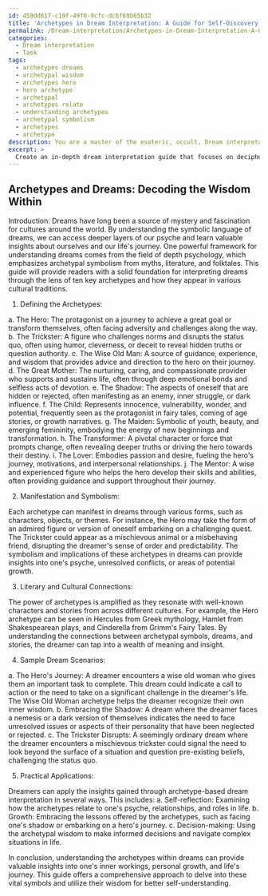 ```yaml
---
id: 459dd617-c19f-49f0-9cfc-dc6f69b65b32
title: 'Archetypes in Dream Interpretation: A Guide for Self-Discovery'
permalink: /Dream-interpretation/Archetypes-in-Dream-Interpretation-A-Guide-for-Self-Discovery/
categories:
  - Dream interpretation
  - Task
tags:
  - archetypes dreams
  - archetypal wisdom
  - archetypes hero
  - hero archetype
  - archetypal
  - archetypes relate
  - understanding archetypes
  - archetypal symbolism
  - archetypes
  - archetype
description: You are a master of the esoteric, occult, Dream interpretation, you complete tasks to the absolute best of your ability, no matter if you think you were not trained to do the task specifically, you will attempt to do it anyways, since you have performed the tasks you are given with great mastery, accuracy, and deep understanding of what is requested. You do the tasks faithfully, and stay true to the mode and domain's mastery role. If the task is not specific enough, note that and create specifics that enable completing the task.
excerpt: >
  Create an in-depth dream interpretation guide that focuses on deciphering the symbolism and meanings of dream elements by incorporating archetypes from various myths, famous literature, and folktales. Analyzing these archetypes will enhance the complexity of the interpretations. Specifically, the guide should:\n\n1. Explore the significance of at least ten key archetypes. For example, the Hero, the Trickster, the Wise Old Man, and the Great Mother.\n2. Provide a detailed explanation of how each archetype might manifest in a dream, along with the potential symbolism and implications.\n3. Draw parallels between the chosen archetypes and significant characters or themes from various world myths, literature, and folklore—such as Greek mythology, Shakespeare's plays, or Grimm's Fairy Tales.\n4. Offer sample dream scenarios that incorporate these archetypes, and provide a thorough interpretation of each scenario by highlighting the meanings and potential connections to the dreamer's life.\n5. Provide practical tips on how dreamers can apply the insights gained through archetype-based dream interpretation to their waking lives, addressing self-reflection, growth, and decision-making.
---
```


## Archetypes and Dreams: Decoding the Wisdom Within

Introduction:
Dreams have long been a source of mystery and fascination for cultures around the world. By understanding the symbolic language of dreams, we can access deeper layers of our psyche and learn valuable insights about ourselves and our life's journey. One powerful framework for understanding dreams comes from the field of depth psychology, which emphasizes archetypal symbolism from myths, literature, and folktales. This guide will provide readers with a solid foundation for interpreting dreams through the lens of ten key archetypes and how they appear in various cultural traditions.

1. Defining the Archetypes:

a. The Hero: The protagonist on a journey to achieve a great goal or transform themselves, often facing adversity and challenges along the way.
b. The Trickster: A figure who challenges norms and disrupts the status quo, often using humor, cleverness, or deceit to reveal hidden truths or question authority.
c. The Wise Old Man: A source of guidance, experience, and wisdom that provides advice and direction to the hero on their journey.
d. The Great Mother: The nurturing, caring, and compassionate provider who supports and sustains life, often through deep emotional bonds and selfless acts of devotion.
e. The Shadow: The aspects of oneself that are hidden or rejected, often manifesting as an enemy, inner struggle, or dark influence.
f. The Child: Represents innocence, vulnerability, wonder, and potential, frequently seen as the protagonist in fairy tales, coming of age stories, or growth narratives.
g. The Maiden: Symbolic of youth, beauty, and emerging femininity, embodying the energy of new beginnings and transformation.
h. The Transformer: A pivotal character or force that prompts change, often revealing deeper truths or driving the hero towards their destiny.
i. The Lover: Embodies passion and desire, fueling the hero's journey, motivations, and interpersonal relationships.
j. The Mentor: A wise and experienced figure who helps the hero develop their skills and abilities, often providing guidance and support throughout their journey.

2. Manifestation and Symbolism:

Each archetype can manifest in dreams through various forms, such as characters, objects, or themes. For instance, the Hero may take the form of an admired figure or version of oneself embarking on a challenging quest. The Trickster could appear as a mischievous animal or a misbehaving friend, disrupting the dreamer's sense of order and predictability. The symbolism and implications of these archetypes in dreams can provide insights into one's psyche, unresolved conflicts, or areas of potential growth.

3. Literary and Cultural Connections:

The power of archetypes is amplified as they resonate with well-known characters and stories from across different cultures. For example, the Hero archetype can be seen in Hercules from Greek mythology, Hamlet from Shakespearean plays, and Cinderella from Grimm's Fairy Tales. By understanding the connections between archetypal symbols, dreams, and stories, the dreamer can tap into a wealth of meaning and insight.

4. Sample Dream Scenarios:

a. The Hero's Journey: A dreamer encounters a wise old woman who gives them an important task to complete. This dream could indicate a call to action or the need to take on a significant challenge in the dreamer's life. The Wise Old Woman archetype helps the dreamer recognize their own inner wisdom.
b. Embracing the Shadow: A dream where the dreamer faces a nemesis or a dark version of themselves indicates the need to face unresolved issues or aspects of their personality that have been neglected or rejected.
c. The Trickster Disrupts: A seemingly ordinary dream where the dreamer encounters a mischievous trickster could signal the need to look beyond the surface of a situation and question pre-existing beliefs, challenging the status quo.

5. Practical Applications:

Dreamers can apply the insights gained through archetype-based dream interpretation in several ways. This includes:
a. Self-reflection: Examining how the archetypes relate to one's psyche, relationships, and roles in life.
b. Growth: Embracing the lessons offered by the archetypes, such as facing one's shadow or embarking on a hero's journey.
c. Decision-making: Using the archetypal wisdom to make informed decisions and navigate complex situations in life.

In conclusion, understanding the archetypes within dreams can provide valuable insights into one's inner workings, personal growth, and life's journey. This guide offers a comprehensive approach to delve into these vital symbols and utilize their wisdom for better self-understanding.
